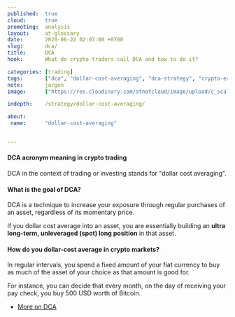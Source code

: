 ```yaml
---
published:  true
cloud:      true
promoting:  analysis
layout:     at-glossary
date:       2020-06-22 02:07:00 +0700
slug:       dca/
title:      DCA
hook:       What do crypto traders call DCA and how to do it?

categories: [trading]
tags:       ["dca", "dollar-cost-averaging", "dca-strategy", "crypto-exchange", "crypto-market"]
note:       jargon
image:      ["https://res.cloudinary.com/atnetcloud/image/upload/c_scale,w_700/c_crop,h_360,w_700/v1592815278/atnet/_glossary/pexels-photo-3943728.jpeg_fgmk4o.jpg"]

indepth:    /strategy/dollar-cost-averaging/

about:
 name:      "dollar-cost-averaging"


---
```


#### DCA acronym meaning in crypto trading

DCA in the context of trading or investing stands for "dollar cost averaging".

#### What is the goal of DCA?

DCA is a technique to increase your exposure through regular purchases of an asset, regardless of its momentary price.

If you dollar cost average into an asset, you are essentially building an **ultra long-term, unleveraged (spot) long position** in that asset.

#### How do you dollar-cost average in crypto markets?

In regular intervals, you spend a fixed amount of your fiat currency to buy as much of the asset of your choice as that amount is good for.

For instance, you can decide that every month, on the day of receiving your pay check, you buy 500 USD worth of Bitcoin.

* [More on DCA](/strategy/dollar-cost-averaging/)
